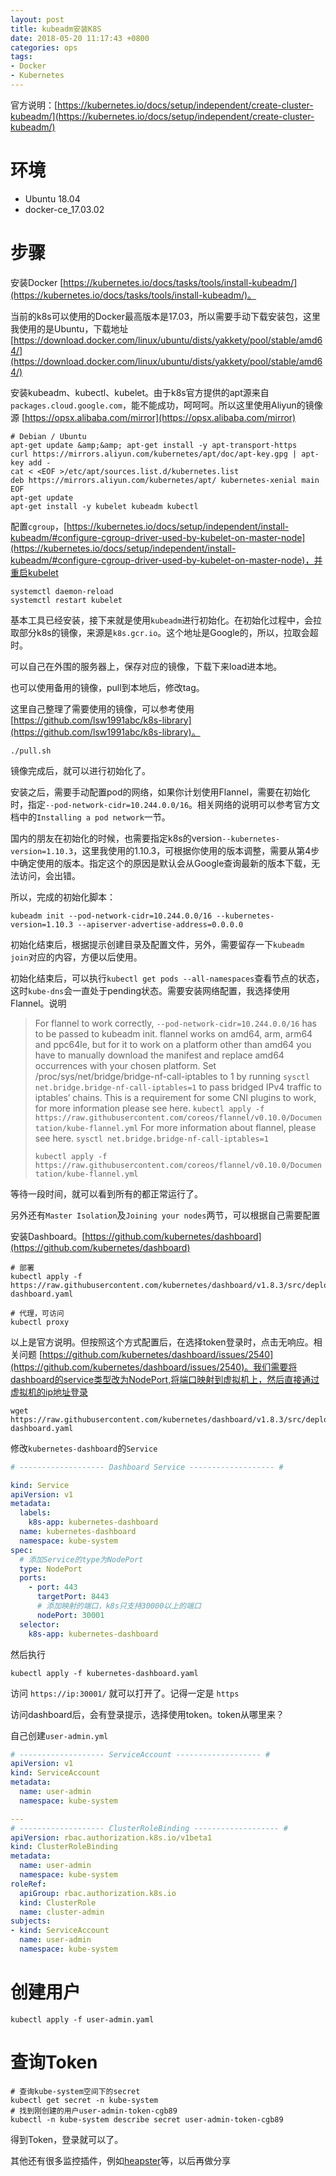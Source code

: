 ```yaml
---
layout: post
title: kubeadm安装K8S
date: 2018-05-20 11:17:43 +0800
categories: ops
tags:
- Docker
- Kubernetes
---
```

官方说明：[https://kubernetes.io/docs/setup/independent/create-cluster-kubeadm/](https://kubernetes.io/docs/setup/independent/create-cluster-kubeadm/)

# 环境

- Ubuntu 18.04
- docker-ce_17.03.02

# 步骤

安装Docker [https://kubernetes.io/docs/tasks/tools/install-kubeadm/](https://kubernetes.io/docs/tasks/tools/install-kubeadm/)。

当前的k8s可以使用的Docker最高版本是17.03，所以需要手动下载安装包，这里我使用的是Ubuntu，下载地址 [https://download.docker.com/linux/ubuntu/dists/yakkety/pool/stable/amd64/](https://download.docker.com/linux/ubuntu/dists/yakkety/pool/stable/amd64/)

安装kubeadm、kubectl、kubelet。由于k8s官方提供的apt源来自`packages.cloud.google.com`，能不能成功，呵呵呵。所以这里使用Aliyun的镜像源 [https://opsx.alibaba.com/mirror](https://opsx.alibaba.com/mirror)

```shell
# Debian / Ubuntu
apt-get update &amp;&amp; apt-get install -y apt-transport-https
curl https://mirrors.aliyun.com/kubernetes/apt/doc/apt-key.gpg | apt-key add -
cat < <EOF >/etc/apt/sources.list.d/kubernetes.list
deb https://mirrors.aliyun.com/kubernetes/apt/ kubernetes-xenial main
EOF
apt-get update
apt-get install -y kubelet kubeadm kubectl
```

配置`cgroup`，[https://kubernetes.io/docs/setup/independent/install-kubeadm/#configure-cgroup-driver-used-by-kubelet-on-master-node](https://kubernetes.io/docs/setup/independent/install-kubeadm/#configure-cgroup-driver-used-by-kubelet-on-master-node)，并重启kubelet

```shell
systemctl daemon-reload
systemctl restart kubelet
```

基本工具已经安装，接下来就是使用`kubeadm`进行初始化。在初始化过程中，会拉取部分k8s的镜像，来源是`k8s.gcr.io`。这个地址是Google的，所以，拉取会超时。

可以自己在外围的服务器上，保存对应的镜像，下载下来load进本地。

也可以使用备用的镜像，pull到本地后，修改tag。

这里自己整理了需要使用的镜像，可以参考使用 [https://github.com/lsw1991abc/k8s-library](https://github.com/lsw1991abc/k8s-library)。

```shell
./pull.sh
```

镜像完成后，就可以进行初始化了。

安装之后，需要手动配置pod的网络，如果你计划使用Flannel，需要在初始化时，指定`--pod-network-cidr=10.244.0.0/16`。相关网络的说明可以参考官方文档中的`Installing a pod network`一节。

国内的朋友在初始化的时候，也需要指定k8s的version`--kubernetes-version=1.10.3`，这里我使用的1.10.3，可根据你使用的版本调整，需要从第4步中确定使用的版本。指定这个的原因是默认会从Google查询最新的版本下载，无法访问，会出错。

所以，完成的初始化脚本：

```shell
kubeadm init --pod-network-cidr=10.244.0.0/16 --kubernetes-version=1.10.3 --apiserver-advertise-address=0.0.0.0
```

初始化结束后，根据提示创建目录及配置文件，另外，需要留存一下`kubeadm join`对应的内容，方便以后使用。

初始化结束后，可以执行`kubectl get pods --all-namespaces`查看节点的状态，这时`kube-dns`会一直处于pending状态。需要安装网络配置，我选择使用Flannel。说明

> For flannel to work correctly, `--pod-network-cidr=10.244.0.0/16` has to be passed to kubeadm init.
> flannel works on amd64, arm, arm64 and ppc64le, but for it to work on a platform other than amd64 you have to manually download the manifest and replace amd64 occurrences with your chosen platform.
> Set /proc/sys/net/bridge/bridge-nf-call-iptables to 1 by running `sysctl net.bridge.bridge-nf-call-iptables=1` to pass bridged IPv4 traffic to iptables&rsquo; chains. This is a requirement for some CNI plugins to work, for more information please see here. `kubectl apply -f https://raw.githubusercontent.com/coreos/flannel/v0.10.0/Documentation/kube-flannel.yml`
> For more information about flannel, please see here.
> `sysctl net.bridge.bridge-nf-call-iptables=1`
>
> `kubectl apply -f https://raw.githubusercontent.com/coreos/flannel/v0.10.0/Documentation/kube-flannel.yml`

等待一段时间，就可以看到所有的都正常运行了。

另外还有`Master Isolation`及`Joining your nodes`两节，可以根据自己需要配置

安装Dashboard。[https://github.com/kubernetes/dashboard](https://github.com/kubernetes/dashboard)

```shell
# 部署
kubectl apply -f https://raw.githubusercontent.com/kubernetes/dashboard/v1.8.3/src/deploy/recommended/kubernetes-dashboard.yaml

# 代理，可访问
kubectl proxy
```

以上是官方说明。但按照这个方式配置后，在选择token登录时，点击无响应。相关问题 [https://github.com/kubernetes/dashboard/issues/2540](https://github.com/kubernetes/dashboard/issues/2540)。我们需要将dashboard的service类型改为NodePort,将端口映射到虚拟机上，然后直接通过虚拟机的ip地址登录

```shell
wget https://raw.githubusercontent.com/kubernetes/dashboard/v1.8.3/src/deploy/recommended/kubernetes-dashboard.yaml
```

修改`kubernetes-dashboard`的`Service`

```yaml
# ------------------- Dashboard Service ------------------- #

kind: Service
apiVersion: v1
metadata:
  labels:
    k8s-app: kubernetes-dashboard
  name: kubernetes-dashboard
  namespace: kube-system
spec:
  # 添加Service的type为NodePort
  type: NodePort
  ports:
    - port: 443
      targetPort: 8443
      # 添加映射的端口，k8s只支持30000以上的端口
      nodePort: 30001
  selector:
    k8s-app: kubernetes-dashboard
```
然后执行

```shell
kubectl apply -f kubernetes-dashboard.yaml
```

访问 `https://ip:30001/` 就可以打开了。记得一定是 `https`

访问dashboard后，会有登录提示，选择使用token。token从哪里来？

自己创建`user-admin.yml`

```yaml
# ------------------- ServiceAccount ------------------- #
apiVersion: v1
kind: ServiceAccount
metadata:
  name: user-admin
  namespace: kube-system

---
# ------------------- ClusterRoleBinding ------------------- #
apiVersion: rbac.authorization.k8s.io/v1beta1
kind: ClusterRoleBinding
metadata:
  name: user-admin
  namespace: kube-system
roleRef:
  apiGroup: rbac.authorization.k8s.io
  kind: ClusterRole
  name: cluster-admin
subjects:
- kind: ServiceAccount
  name: user-admin
  namespace: kube-system
```

# 创建用户
```shell
kubectl apply -f user-admin.yaml
```

# 查询Token

```shell
# 查询kube-system空间下的secret
kubectl get secret -n kube-system
# 找到刚创建的用户user-admin-token-cgb89
kubectl -n kube-system describe secret user-admin-token-cgb89
```

得到Token，登录就可以了。

其他还有很多监控插件，例如[heapster](https://github.com/kubernetes/heapster)等，以后再做分享

